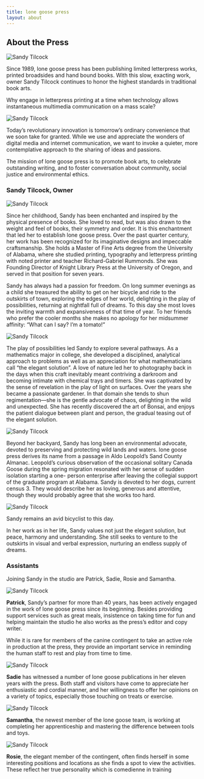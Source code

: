 ```yaml
---
title: lone goose press
layout: about
---
```

## About the Press

![Sandy Tilcock](/assets/img/about/about.png "Sandy Tilcock At the Press")

Since 1989, lone goose press has been publishing limited letterpress works, printed broadsides and hand bound books. With this slow, exacting work, owner Sandy Tilcock continues to honor the highest standards in traditional book arts.

Why engage in letterpress printing at a time when technology allows instantaneous multimedia communication on a mass scale?

![Sandy Tilcock](/assets/img/about/McGriff_Positioning.JPG "Sandy Tilcock At the Press")

Today’s revolutionary innovation is tomorrow’s ordinary convenience that we soon take for granted. While we use and appreciate the wonders of digital media and internet communication, we want to invoke a quieter, more contemplative approach to the sharing of ideas and passions.

The mission of lone goose press is to promote book arts, to celebrate outstanding writing, and to foster conversation about community, social justice and environmental ethics.

### Sandy Tilcock, Owner

![Sandy Tilcock](/assets/img/about/Sandy.jpg "Sandy Tilcock At the Press")

Since her childhood, Sandy has been enchanted and inspired by the physical presence of books. She loved to read, but was also drawn to the weight and feel of books, their symmetry and order. It is this enchantment that led her to establish lone goose press. Over the past quarter century, her work has been recognized for its imaginative designs and impeccable craftsmanship. She holds a Master of Fine Arts degree from the University of Alabama, where she studied printing, typography and letterpress printing with noted printer and teacher Richard-Gabriel Rummonds. She was Founding Director of Knight Library Press at the University of Oregon, and served in that position for seven years.

Sandy has always had a passion for freedom. On long summer evenings as a child she treasured the ability to get on her bicycle and ride to the outskirts of town, exploring the edges of her world, delighting in the play of possibilities, returning at nightfall full of dreams. To this day she most loves the inviting warmth and expansiveness of that time of year. To her friends who prefer the cooler months she makes no apology for her midsummer affinity: “What can I say? I’m a tomato!”

![Sandy Tilcock](/assets/img/about/McGriff_Keith_Achepohl_watchng_mixing_ink.JPG "Sandy Tilcock At the Press")

The play of possibilities led Sandy to explore several pathways. As a mathematics major in college, she developed a disciplined, analytical approach to problems as well as an appreciation for what mathematicians call “the elegant solution”. A love of nature led her to photography back in the days when this craft inevitably meant contriving a darkroom and becoming intimate with chemical trays and timers. She was captivated by the sense of revelation in the play of light on surfaces. Over the years she became a passionate gardener. In that domain she tends to shun regimentation—she is the gentle advocate of chaos, delighting in the wild and unexpected. She has recently discovered the art of Bonsai, and enjoys the patient dialogue between plant and person, the gradual teasing out of the elegant solution.

![Sandy Tilcock](/assets/img/about/Proofing_type_Handset.JPG "Sandy Tilcock At the Press")

Beyond her backyard, Sandy has long been an environmental advocate, devoted to preserving and protecting wild lands and waters. lone goose press derives its name from a passage in Aldo Leopold’s Sand County Almanac. Leopold’s curious observation of the occasional solitary Canada Goose during the spring migration resonated with her sense of sudden isolation starting a one- person enterprise after leaving the collegial support of the graduate program at Alabama.
Sandy is devoted to her dogs, current census 3. They would describe her as loving, generous and attentive, though they would probably agree that she works too hard.

![Sandy Tilcock](/assets/img/about/Matthew_Dickman_and_Sandy.JPG "Sandy Tilcock At the Press")

Sandy remains an avid bicyclist to this day.

In her work as in her life, Sandy values not just the elegant solution, but peace, harmony and understanding. She still seeks to venture to the outskirts in visual and verbal expression, nurturing an endless supply of dreams.

### Assistants

Joining Sandy in the studio are Patrick, Sadie, Rosie and Samantha.

<img title="Sandy Tilcock At the Press" alt="Sandy Tilcock" class="small" src="/assets/img/assistants/Patrick.jpg">

**Patrick**, Sandy’s partner for more than 40 years, has been actively engaged in the work of lone goose press since its beginning. Besides providing support services such as great meals, insistence on taking time for fun and helping maintain the studio he also works as the press’s editor and copy writer.

While it is rare for members of the canine contingent to take an active role in production at the press, they provide an important service in reminding the human staff to rest and play from time to time.

<img title="Sandy Tilcock At the Press" alt="Sandy Tilcock" class="small" src="/assets/img/assistants/Sadie.JPG">

**Sadie** has witnessed a number of lone goose publications in her eleven years with the press. Both staff and visitors have come to appreciate her enthusiastic and cordial manner, and her willingness to offer her opinions on a variety of topics, especially those touching on treats or exercise.

<img title="Sandy Tilcock At the Press" alt="Sandy Tilcock" class="small" src="/assets/img/assistants/Samantha.JPG">

**Samantha**, the newest member of the lone goose team, is working at completing her apprenticeship and mastering the difference between tools and&nbsp;toys.

<img title="Sandy Tilcock At the Press" alt="Sandy Tilcock" class="small" src="/assets/img/assistants/Rosie2.jpg">

**Rosie**, the elegant member of the contingent, often finds herself in some interesting positions and locations as she finds a spot to view the activities. These reflect her true personality which is comedienne in training

